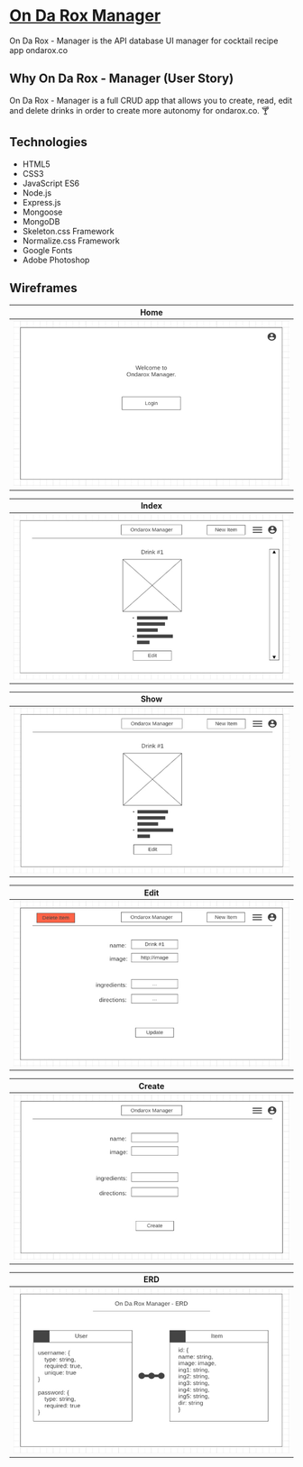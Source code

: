 # [On Da Rox Manager](https://ondarox-manager.herokuapp.com/)

On Da Rox - Manager is the API database UI manager for cocktail recipe app ondarox.co

## Why On Da Rox - Manager (User Story)

On Da Rox - Manager is a full CRUD app that allows you to create, read, edit and delete drinks in order to create more autonomy for ondarox.co. 🍸

## Technologies

- HTML5
- CSS3
- JavaScript ES6
- Node.js
- Express.js
- Mongoose
- MongoDB
- Skeleton.css Framework
- Normalize.css Framework
- Google Fonts
- Adobe Photoshop

## Wireframes

Home            | 
:-------------------------:|
![](./images/Ondarox-Manager-Home)  |

Index            | 
:-------------------------:|
![](./images/Ondarox-Manager-Index)  |

Show            | 
:-------------------------:|
![](./images/Ondarox-Manager-Show)  |

Edit            | 
:-------------------------:|
![](./images/Ondarox-Manager-Edit)  |

Create            | 
:-------------------------:|
![](./images/Ondarox-Manager-Create)  |

ERD            | 
:-------------------------:|
![](./images/Ondarox-Manager-ERD)  | 